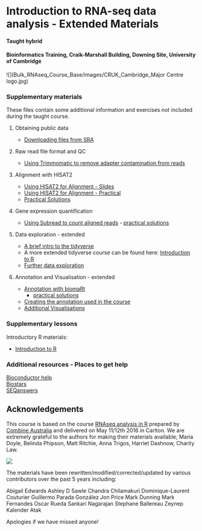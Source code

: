 # Introduction to RNA-seq data analysis - Extended Materials
#### Taught hybrid
#### Bioinformatics Training, Craik-Marshall Building, Downing Site, University of Cambridge

![](Bulk_RNAseq_Course_Base/images/CRUK_Cambridge_Major Centre logo.jpg)

### Supplementary materials

These files contain some additional information and exercises not included 
during the taught course.

1. Obtaining public data
    - [Downloading files from SRA](Bulk_RNAseq_Course_Base/Markdowns/S1_Getting_raw_reads_from_SRA.html)

2. Raw read file format and QC
    - [Using Trimmomatic to remove adapter contamination from reads](Bulk_RNAseq_Course_Base/Markdowns/S2_Trimming_Reads.html)
    
3. Alignment with HISAT2
    - [Using HISAT2 for Alignment - Slides](Bulk_RNAseq_Course_Base/Markdowns/S3_Alignment_with_HISAT2_introduction.html)
    - [Using HISAT2 for Alignment - Practical](Bulk_RNAseq_Course_Base/Markdowns/S3_Alignment_with_HISAT2_practical.html)
    - [Practical Solutions](Bulk_RNAseq_Course_Base/Markdowns/S3_Alignment_with_HISAT2_practical.Solutions.html)

4. Gene expression quantification
    - [Using Subread to count aligned reads](Bulk_RNAseq_Course_Base/Markdowns/S8_Read_Counts_with_SubRead.html)
            - [practical solutions](Bulk_RNAseq_Course_Base/Markdowns/S8_Read_Counts_with_SubRead.Solutions.html)

5. Data exploration - extended 
    - [A brief intro to the tidyverse](Bulk_RNAseq_Course_Base/Markdowns/S4_A_brief_intro_to_dplyr.html)  
    - A more extended tidyverse course can be found here: 
        [Introduction to R](https://bioinformatics-core-shared-training.github.io/r-intro/)
    - [Further data exploration](Bulk_RNAseq_Course_Base/Markdowns/S5_Additional_Data_Exploration.html)

4. Annotation and Visualisation - extended 
    - [Annotation with biomaRt](Bulk_RNAseq_Course_Base/Markdowns/S6_Annotation_With_BioMart.html)  
        - [practical solutions](Bulk_RNAseq_Course_Base/Markdowns/S6_Annotation_With_BioMart.Solution.html)
    - [Creating the annotation used in the course](Bulk_RNAseq_Course_Base/additional_scripts_and_materials/Making_the_annotation_table.html)
    - [Additional Visualisations](Bulk_RNAseq_Course_Base/Markdowns/S7_Additional_Visualisation.html)

### Supplementary lessons

Introductory R materials:

- [Introduction to R](https://bioinformatics-core-shared-training.github.io/r-intro/)

### Additional resources - Places to get help

[Bioconductor help](https://www.bioconductor.org/help/)  
[Biostars](https://www.biostars.org/)  
[SEQanswers](http://seqanswers.com/)  

## Acknowledgements

This course is based on the course [RNAseq analysis in R](http://combine-australia.github.io/2016-05-11-RNAseq/) prepared by [Combine Australia](https://combine.org.au/) and delivered on May 11/12th 2016 in Carlton. We are extremely grateful to the authors for making their materials available; Maria Doyle, Belinda Phipson, Matt Ritchie, Anna Trigos, Harriet Dashnow, Charity Law.

![](Bulk_RNAseq_Course_Base/images/combine_banner_small.png)

The materials have been rewritten/modified/corrected/updated by various
contributors over the past 5 years including:

Abigail Edwards
Ashley D Sawle
Chandra Chilamakuri
Dominique-Laurent Couturier
Guillermo Parada González
Jon Price
Mark Dunning
Mark Fernandes
Oscar Rueda
Sankari Nagarajan
Stephane Ballereau
Zeynep Kalender Atak

Apologies if we have missed anyone!

